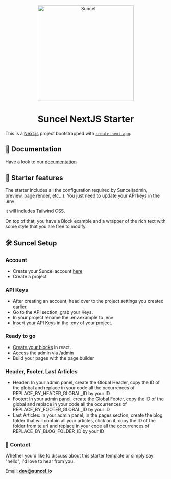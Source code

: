 <p align="center">
    <img alt="Suncel" src="https://assets.suncel.io/61bf5e233c962a862faf209f/ryNwB-meta-suncel-general.png" width="300" />
</p>
<h1 align="center">
  Suncel NextJS Starter
</h1>

This is a [Next.js](https://nextjs.org/) project bootstrapped with [`create-next-app`](https://github.com/vercel/next.js/tree/canary/packages/create-next-app).

## 📖 **Documentation**

Have a look to our [documentation](https://docs.suncel.io)

## 🎉 **Starter features**

The starter includes all the configuration required by Suncel(admin, preview, page render, etc...). You just need to update your API keys in the .env

it will includes Tailwind CSS.

On top of that, you have a Block example and a wrapper of the rich text with some style that you are free to modify.

## 🛠️ **Suncel Setup**

### Account

- Create your Suncel account [here](https://app.suncel.io/signup)
- Create a project

### API Keys

- After creating an account, head over to the project settings you created earlier.
- Go to the API section, grab your Keys.
- In your project rename the .env.example to .env
- Insert your API Keys in the .env of your project.

### Ready to go

- [Create your blocks](https://docs.suncel.io/developer/blocks/create-block) in react.
- Access the admin via /admin
- Build your pages with the page builder

### Header, Footer, Last Articles

- Header: In your admin panel, create the Global Header, copy the ID of the global and replace in your code all the occurrences of REPLACE_BY_HEADER_GLOBAL_ID by your ID
- Footer: In your admin panel, create the Global Footer, copy the ID of the global and replace in your code all the occurrences of REPLACE_BY_FOOTER_GLOBAL_ID by your ID
- Last Articles: In your admin panel, in the pages section, create the blog folder that will contain all your articles, click on it, copy the ID of the folder from te url and replace in your code all the occurrences of REPLACE_BY_BLOG_FOLDER_ID by your ID

### **📧 Contact**

Whether you'd like to discuss about this starter template or simply say "hello", I'd love to hear from you.

Email: **[dev@suncel.io](mailto:dev@suncel.io)**

